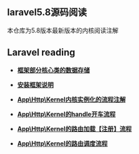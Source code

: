 
## laravel5.8源码阅读
本仓库为5.8版本最新版本的内核阅读注解

## Laravel reading
- **[框架部分核心类的数据存储](document/app.md)**


- **[安装框架说明](document/crud.md)**
- **[App\Http\Kernel内核实例化的流程注解](document/web.md)**
- **[App\Http\Kernel的handle开车流程](document/handle.md)**
- **[App\Http\Kernel的路由加载【注册】流程](document/route.md)**
- **[App\Http\Kernel的路由调度流程](document/dispatch.md)**




